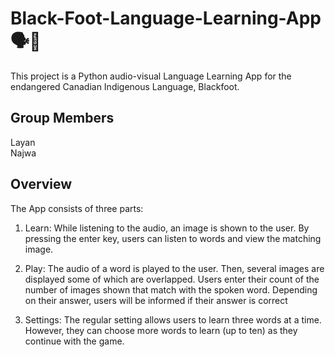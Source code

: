 # Black-Foot-Language-Learning-App 🗣️🧠

This project is a Python audio-visual Language Learning App for the endangered Canadian Indigenous Language, Blackfoot.

## Group Members

Layan<br>
Najwa<br>

## Overview

The App consists of three parts:

1. Learn: While listening to the audio, an image is shown to the user. By pressing the enter key, users can listen to words and view the matching image.

2. Play: The audio of a word is played to the user. Then, several images are displayed some of which are overlapped. Users enter their count of the number of images shown that match with the spoken word. Depending on their answer, users will be informed if their answer is correct

3. Settings: The regular setting allows users to learn three words at a time. However, they can choose more words to learn (up to ten) as they continue with the game.
 
